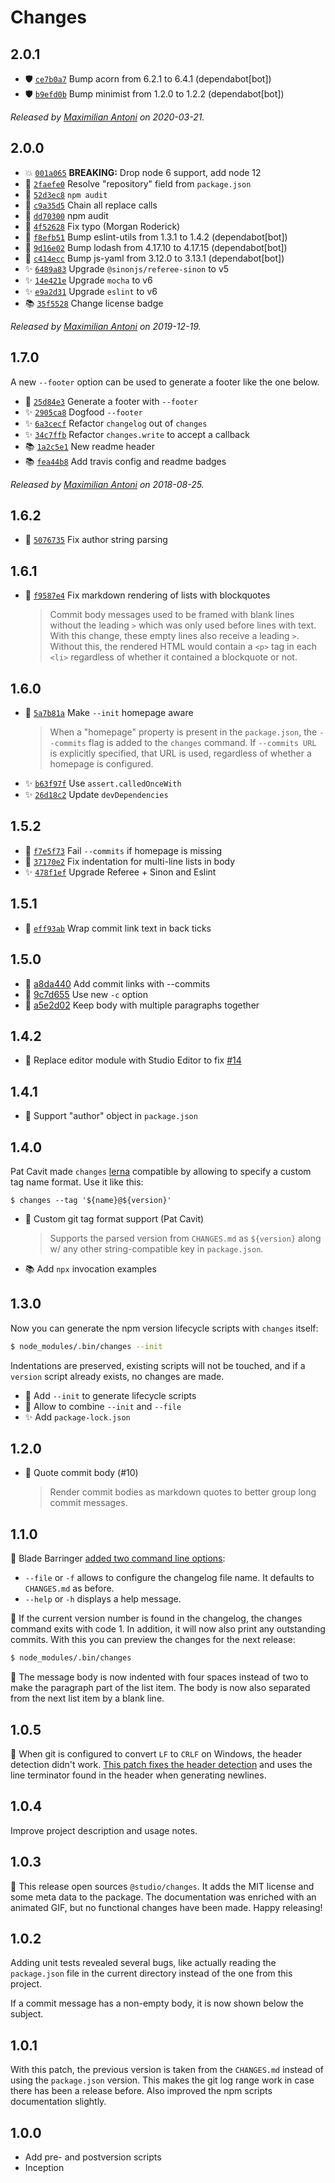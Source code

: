 # Changes

## 2.0.1

- 🛡 [`ce7b0a7`](https://github.com/javascript-studio/studio-changes/commit/ce7b0a7296544b48e1929e5fb24bd7cd29322612)
  Bump acorn from 6.2.1 to 6.4.1 (dependabot[bot])
- 🛡 [`b9efd0b`](https://github.com/javascript-studio/studio-changes/commit/b9efd0bc2113686e154d79bba9b99422ef565f5d)
  Bump minimist from 1.2.0 to 1.2.2 (dependabot[bot])

_Released by [Maximilian Antoni](https://github.com/mantoni) on 2020-03-21._

## 2.0.0

- 💥 [`001a065`](https://github.com/javascript-studio/studio-changes/commit/001a0656b9f1a01f1f838a59e204caeebfdf3745)
  __BREAKING:__ Drop node 6 support, add node 12
- 🍏 [`2faefe0`](https://github.com/javascript-studio/studio-changes/commit/2faefe0532f78a2896485272dbaccafaeeece8ee)
  Resolve "repository" field from `package.json`
- 🐛 [`52d3ec8`](https://github.com/javascript-studio/studio-changes/commit/52d3ec85ebeb9a6229c9410bb565a0c584519739)
  `npm audit`
- 🐛 [`c9a35d5`](https://github.com/javascript-studio/studio-changes/commit/c9a35d57c1877d51e5fb43517e9c4c7335cf1431)
  Chain all replace calls
- 🐛 [`dd70300`](https://github.com/javascript-studio/studio-changes/commit/dd70300efd857db3f409be9f4b35a07a9acadb9f)
  npm audit
- 🐛 [`4f52628`](https://github.com/javascript-studio/studio-changes/commit/4f526287518c5ba0321362b9548a61549045010f)
  Fix typo (Morgan Roderick)
- 🐛 [`f8efb51`](https://github.com/javascript-studio/studio-changes/commit/f8efb51c93a5b3a44ec1da568ce7769d5c69fa26)
  Bump eslint-utils from 1.3.1 to 1.4.2 (dependabot[bot])
- 🐛 [`9d16e02`](https://github.com/javascript-studio/studio-changes/commit/9d16e0211028ef872cd64be3f998f8f5c0bd9758)
  Bump lodash from 4.17.10 to 4.17.15 (dependabot[bot])
- 🐛 [`c414ecc`](https://github.com/javascript-studio/studio-changes/commit/c414eccdb0851aa215cf1e5aec2085a0deb4e2c2)
  Bump js-yaml from 3.12.0 to 3.13.1 (dependabot[bot])
- ✨ [`6489a83`](https://github.com/javascript-studio/studio-changes/commit/6489a83f7736e77dc9f9ac706b815e3a2b78d7d2)
  Upgrade `@sinonjs/referee-sinon` to v5
- ✨ [`14e421e`](https://github.com/javascript-studio/studio-changes/commit/14e421ed98e7f90cd0da50d000da59e2892a7a9e)
  Upgrade `mocha` to v6
- ✨ [`e9a2d31`](https://github.com/javascript-studio/studio-changes/commit/e9a2d319ba9bf9aa7b1b31418f93a18b4d0f381f)
  Upgrade `eslint` to v6
- 📚 [`35f5528`](https://github.com/javascript-studio/studio-changes/commit/35f5528554c6a1be55cd1fb0cc54a0b94963bf08)
  Change license badge

_Released by [Maximilian Antoni](https://github.com/mantoni) on 2019-12-19._

## 1.7.0

A new `--footer` option can be used to generate a footer like the one below.

- 🍏 [`25d84e3`](https://github.com/javascript-studio/studio-changes/commit/25d84e3473e7f79c7e8c1d20d8310cf8c3b42e9d)
  Generate a footer with `--footer`
- ✨ [`2905ca8`](https://github.com/javascript-studio/studio-changes/commit/2905ca844df389974c5aa633587525260b81045e)
  Dogfood `--footer`
- ✨ [`6a3cecf`](https://github.com/javascript-studio/studio-changes/commit/6a3cecf281fe009132c415501a8817f11a8c52ce)
  Refactor `changelog` out of `changes`
- ✨ [`34c7ffb`](https://github.com/javascript-studio/studio-changes/commit/34c7ffbd0e0e81464932025cab5513aac6b1f94e)
  Refactor `changes.write` to accept a callback
- 📚 [`1a2c5e1`](https://github.com/javascript-studio/studio-changes/commit/1a2c5e18cd734eacf7015338910dca16f9b27c3c)
  New readme header
- 📚 [`fea44b8`](https://github.com/javascript-studio/studio-changes/commit/fea44b8bc3c8047a940e31ada751e5383aaf784d)
  Add travis config and readme badges

_Released by [Maximilian Antoni](https://github.com/mantoni) on 2018-08-25._

## 1.6.2

- 🐛 [`5076735`](https://github.com/javascript-studio/studio-changes/commit/5076735e5a1f81172371438f5af57923bf0ac688)
  Fix author string parsing

## 1.6.1

- 🐛 [`f9587e4`](https://github.com/javascript-studio/studio-changes/commit/f9587e402345b7a4beb57d262d1af10eacede5ec)
  Fix markdown rendering of lists with blockquotes
    >
    > Commit body messages used to be framed with blank lines without the
    > leading `>` which was only used before lines with text. With this
    > change, these empty lines also receive a leading `>`. Without this, the
    > rendered HTML would contain a `<p>` tag in each `<li>` regardless of
    > whether it contained a blockquote or not.
    >

## 1.6.0

- 🍏 [`5a7b81a`](https://github.com/javascript-studio/studio-changes/commit/5a7b81a40b87adc9566bbd9b869833eec352acfc)
  Make `--init` homepage aware
    >
    > When a "homepage" property is present in the `package.json`, the
    > `--commits` flag is added to the `changes` command. If `--commits URL`
    > is explicitly specified, that URL is used, regardless of whether a
    > homepage is configured.
    >
- ✨ [`b63f97f`](https://github.com/javascript-studio/studio-changes/commit/b63f97ff143bf7b4238e88c29944ce7609b273b1)
  Use `assert.calledOnceWith`
- ✨ [`26d18c2`](https://github.com/javascript-studio/studio-changes/commit/26d18c27384409d996954df34bbe60521d60dc63)
  Update `devDependencies`

## 1.5.2

- 🐛 [`f7e5f73`](https://github.com/javascript-studio/studio-changes/commit/f7e5f73021c37e0eca02b8f02f334c0d181538d4)
  Fail `--commits` if homepage is missing
- 🐛 [`37170e2`](https://github.com/javascript-studio/studio-changes/commit/37170e257df2da65e83c2bcaa3ea1e72358fe5a1)
  Fix indentation for multi-line lists in body
- ✨ [`478f1ef`](https://github.com/javascript-studio/studio-changes/commit/478f1efc80ca80c12608f87199af1ead16b7fd81)
  Upgrade Referee + Sinon and Eslint

## 1.5.1

- 🐛 [`eff93ab`](https://github.com/javascript-studio/studio-changes/commit/eff93ab669f64a4ea73b4e2a48cac218fc94e616)
  Wrap commit link text in back ticks

## 1.5.0

- 🍏 [a8da440](https://github.com/javascript-studio/studio-changes/commit/a8da4404ca9ee546f9b27c3f65df25c683b1c21d)
  Add commit links with --commits
- 🍏 [9c7d655](https://github.com/javascript-studio/studio-changes/commit/9c7d65560b33087ee7cd2adc88dee3a1a054901c)
  Use new `-c` option
- 🐛 [a5e2d02](https://github.com/javascript-studio/studio-changes/commit/a5e2d029a82b56385746402a8f5b1485d3eede55)
  Keep body with multiple paragraphs together

## 1.4.2

- 🐛 Replace editor module with Studio Editor to fix [#14]

[#14]: https://github.com/javascript-studio/studio-changes/issues/14

## 1.4.1

- 🐛 Support "author" object in `package.json`

## 1.4.0

Pat Cavit made `changes` [lerna][] compatible by allowing to specify a custom
tag name format. Use it like this:

```
$ changes --tag '${name}@${version}'
```

- 🍏 Custom git tag format support (Pat Cavit)
    >
    > Supports the parsed version from `CHANGES.md` as `${version}` along w/
    > any other string-compatible key in `package.json`.
    >
- 📚 Add `npx` invocation examples

[lerna]: https://github.com/lerna/lerna

## 1.3.0

Now you can generate the npm version lifecycle scripts with `changes` itself:

```bash
$ node_modules/.bin/changes --init
```

Indentations are preserved, existing scripts will not be touched, and if a
`version` script already exists, no changes are made.

- 🍏 Add `--init` to generate lifecycle scripts
- 🍏 Allow to combine `--init` and `--file`
- ✨ Add `package-lock.json`

## 1.2.0

- 🍏 Quote commit body (#10)
    >
    > Render commit bodies as markdown quotes to better group long commit
    > messages.
    >

## 1.1.0

🍏 Blade Barringer [added two command line options][pr6]:

- `--file` or `-f` allows to configure the changelog file name. It defaults to
  `CHANGES.md` as before.
- `--help` or `-h` displays a help message.

🍏 If the current version number is found in the changelog, the changes command
exits with code 1. In addition, it will now also print any outstanding commits.
With this you can preview the changes for the next release:

```bash
$ node_modules/.bin/changes
```

🐛 The message body is now indented with four spaces instead of two to make the
paragraph part of the list item. The body is now also separated from the next
list item by a blank line.

[pr6]: https://github.com/javascript-studio/studio-changes/pull/6

## 1.0.5

🐛 When git is configured to convert `LF` to `CRLF` on Windows, the header
detection didn't work. [This patch fixes the header detection][pr2] and uses
the line terminator found in the header when generating newlines.

[pr2]: https://github.com/javascript-studio/studio-changes/pull/2

## 1.0.4

Improve project description and usage notes.

## 1.0.3

📣 This release open sources `@studio/changes`. It adds the MIT license and
some meta data to the package. The documentation was enriched with an animated
GIF, but no functional changes have been made. Happy releasing!

## 1.0.2

Adding unit tests revealed several bugs, like actually reading the
`package.json` file in the current directory instead of the one from this
project.

If a commit message has a non-empty body, it is now shown below the subject.

## 1.0.1

With this patch, the previous version is taken from the `CHANGES.md` instead of
using the `package.json` version. This makes the git log range work in case
there has been a release before. Also improved the npm scripts documentation
slightly.

## 1.0.0

- Add pre- and postversion scripts
- Inception

